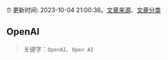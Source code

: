 :alarm_clock: 更新时间: 2023-10-04 21:00:36。[文章来源](/README.md)、[文章分类](/TAGS.md)

## OpenAI


> 关键字：`OpenAI`、`Open AI`



